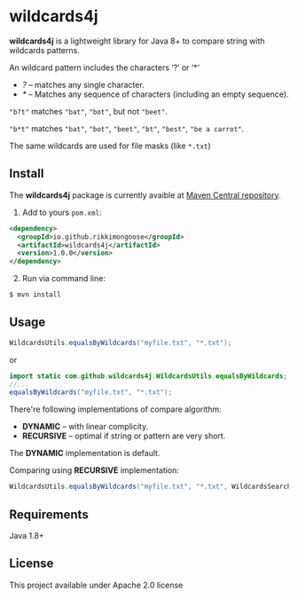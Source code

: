 # wildcards4j
**wildcards4j** is a lightweight library for Java 8+ to compare string with wildcards patterns.

An wildcard pattern includes the characters ‘?’ or ‘*’
 * _?_ – matches any single character.
 * _*_ – Matches any sequence of characters (including an empty sequence).
 
`"b?t"` matches `"bat"`, `"bot"`, but not `"beet"`.

`"b*t"` matches `"bat"`, `"bot"`, `"beet"`, `"bt"`, `"best"`, `"be a carrot"`.

The same wildcards are used for file masks (like `*.txt`)

## Install
The **wildcards4j** package is currently avaible at [Maven Central repository](https://search.maven.org/artifact/io.github.rikkimongoose/wildcards4j).
                    
1. Add to yours `pom.xml`:
```xml
<dependency>
  <groupId>io.github.rikkimongoose</groupId>
  <artifactId>wildcards4j</artifactId>
  <version>1.0.0</version>
</dependency>
```
2. Run via command line:
```bash
$ mvn install
```

## Usage

```java
WildcardsUtils.equalsByWildcards("myfile.txt", "*.txt");
```

or

```java
import static com.github.wildcards4j.WildcardsUtils.equalsByWildcards;
//...
equalsByWildcards("myfile.txt", "*.txt");
```

There're following implementations of compare algorithm:

* **DYNAMIC** – with linear complicity. 
* **RECURSIVE** – optimal if string or pattern are very short.

The **DYNAMIC** implementation is default.

Comparing using **RECURSIVE** implementation:

```java
WildcardsUtils.equalsByWildcards("myfile.txt", "*.txt", WildcardsSearchAlgorithm.RECURSIVE);
```

## Requirements
Java 1.8+

## License
This project available under Apache 2.0 license
